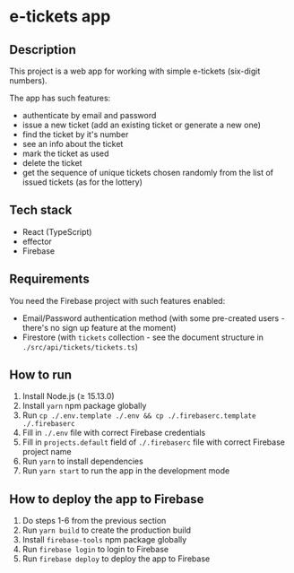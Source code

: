 # e-tickets app

## Description

This project is a web app for working with simple e-tickets (six-digit numbers).

The app has such features:

* authenticate by email and password
* issue a new ticket (add an existing ticket or generate a new one)
* find the ticket by it's number
* see an info about the ticket
* mark the ticket as used
* delete the ticket
* get the sequence of unique tickets chosen randomly from the list of issued tickets (as for the lottery)

## Tech stack

* React (TypeScript)
* effector
* Firebase

## Requirements

You need the Firebase project with such features enabled:

* Email/Password authentication method (with some pre-created users - there's no sign up feature at the moment)
* Firestore (with `tickets` collection - see the document structure in `./src/api/tickets/tickets.ts`)

## How to run

1. Install Node.js (≥ 15.13.0)
2. Install `yarn` npm package globally
3. Run `cp ./.env.template ./.env && cp ./.firebaserc.template ./.firebaserc`
4. Fill in `./.env` file with correct Firebase credentials
5. Fill in `projects.default` field of `./.firebaserc` file with correct Firebase project name
6. Run `yarn` to install dependencies
7. Run `yarn start` to run the app in the development mode

## How to deploy the app to Firebase

1. Do steps 1-6 from the previous section
2. Run `yarn build` to create the production build
3. Install `firebase-tools` npm package globally
4. Run `firebase login` to login to Firebase
5. Run `firebase deploy` to deploy the app to Firebase
